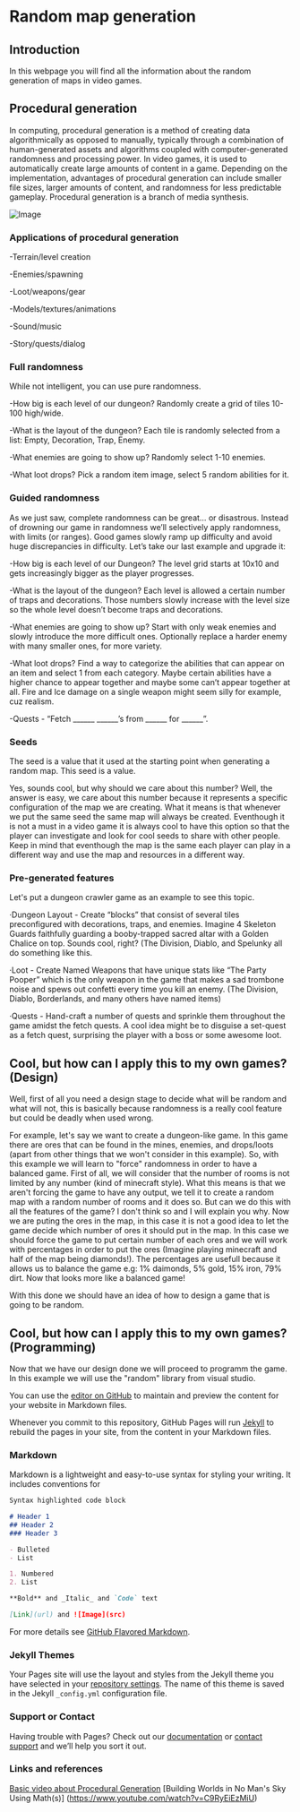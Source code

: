 # Random map generation

## Introduction

In this webpage you will find all the information about the random generation of maps in video games.

## Procedural generation

In computing, procedural generation is a method of creating data algorithmically as opposed to manually, typically through a combination of human-generated assets and algorithms coupled with computer-generated randomness and processing power. In video games, it is used to automatically create large amounts of content in a game. Depending on the implementation, advantages of procedural generation can include smaller file sizes, larger amounts of content, and randomness for less predictable gameplay. Procedural generation is a branch of media synthesis.

![Image](https://gamepedia.cursecdn.com/minecraft_gamepedia/thumb/d/d4/Jungle_River.png/1200px-Jungle_River.png)

### Applications of procedural generation

-Terrain/level creation

-Enemies/spawning

-Loot/weapons/gear

-Models/textures/animations

-Sound/music

-Story/quests/dialog

### Full randomness

While not intelligent, you can use pure randomness.

-How big is each level of our dungeon? Randomly create a grid of tiles 10-100 high/wide.

-What is the layout of the dungeon? Each tile is randomly selected from a list: Empty, Decoration, Trap, Enemy.

-What enemies are going to show up? Randomly select 1-10 enemies.

-What loot drops? Pick a random item image, select 5 random abilities for it.

### Guided randomness

As we just saw, complete randomness can be great… or disastrous. Instead of drowning our game in randomness we’ll selectively apply randomness, with limits (or ranges). Good games slowly ramp up difficulty and avoid huge discrepancies in difficulty. Let’s take our last example and upgrade it:

-How big is each level of our Dungeon? The level grid starts at 10x10 and gets increasingly bigger as the player progresses.

-What is the layout of the dungeon? Each level is allowed a certain number of traps and decorations. Those numbers slowly increase with  the level size so the whole level doesn’t become traps and decorations.

-What enemies are going to show up? Start with only weak enemies and slowly introduce the more difficult ones. Optionally replace a harder enemy with many smaller ones, for more variety.

-What loot drops? Find a way to categorize the abilities that can appear on an item and select 1 from each category. Maybe certain abilities have a higher chance to appear together and maybe some can’t appear together at all. Fire and Ice damage on a single weapon might seem silly for example, cuz realism.

-Quests - “Fetch ______ ______’s from ______ for ______”.

### Seeds

The seed is a value that it used at the starting point when generating a random map. This seed is a value.

Yes, sounds cool, but why should we care about this number? Well, the answer is easy, we care about this number because it represents a specific configuration of the map we are creating. What it means is that whenever we put the same seed the same map will always be created. Eventhough it is not a must in a video game it is always cool to have this option so that the player can investigate and look for cool seeds to share with other people. Keep in mind that eventhough the map is the same each player can play in a different way and use the map and resources in a different way.

### Pre-generated features

Let's put a dungeon crawler game as an example to see this topic.

·Dungeon Layout - Create “blocks” that consist of several tiles preconfigured with decorations, traps, and enemies. Imagine 4 Skeleton Guards faithfully guarding a booby-trapped sacred altar with a Golden Chalice on top. Sounds cool, right? (The Division, Diablo, and Spelunky all do something like this.

·Loot - Create Named Weapons that have unique stats like “The Party Pooper” which is the only weapon in the game that makes a sad trombone noise and spews out confetti every time you kill an enemy. (The Division, Diablo, Borderlands, and many others have named items)

·Quests - Hand-craft a number of quests and sprinkle them throughout the game amidst the fetch quests. A cool idea might be to disguise a set-quest as a fetch quest, surprising the player with a boss or some awesome loot.


## Cool, but how can I apply this to my own games? (Design)

Well, first of all you need a design stage to decide what will be random and what will not, this is basically because randomness is a really cool feature but could be deadly when used wrong.

For example, let's say we want to create a dungeon-like game. In this game there are ores that can be found in the mines, enemies, and drops/loots (apart from other things that we won't consider in this example).
So, with this example we will learn to "force" randomness in order to have a balanced game.
First of all, we will consider that the number of rooms is not limited by any number (kind of minecraft style). What this means is that we aren't forcing the game to have any output, we tell it to create a random map with a random number of rooms and it does so. But can we do this with all the features of the game? I don't think so and I will explain you why.
Now we are puting the ores in the map, in this case it is not a good idea to let the game decide which number of ores it should put in the map. In this case we should force the game to put certain number of each ores and we will work with percentages in order to put the ores (Imagine playing minecraft and half of the map being diamonds!). The percentages are usefull because it allows us to balance the game e.g: 1% daimonds, 5% gold, 15% iron, 79% dirt. Now that looks more like a balanced game!

With this done we should have an idea of how to design a game that is going to be random.

## Cool, but how can I apply this to my own games? (Programming)

Now that we have our design done we will proceed to programm the game. In this example we will use the "random" library from visual studio.





You can use the [editor on GitHub](https://github.com/LordUnicorn31/Random_map_generation/edit/master/README.md) to maintain and preview the content for your website in Markdown files.

Whenever you commit to this repository, GitHub Pages will run [Jekyll](https://jekyllrb.com/) to rebuild the pages in your site, from the content in your Markdown files.

### Markdown

Markdown is a lightweight and easy-to-use syntax for styling your writing. It includes conventions for

```markdown
Syntax highlighted code block

# Header 1
## Header 2
### Header 3

- Bulleted
- List

1. Numbered
2. List

**Bold** and _Italic_ and `Code` text

[Link](url) and ![Image](src)
```

For more details see [GitHub Flavored Markdown](https://guides.github.com/features/mastering-markdown/).

### Jekyll Themes

Your Pages site will use the layout and styles from the Jekyll theme you have selected in your [repository settings](https://github.com/LordUnicorn31/Random_map_generation/settings). The name of this theme is saved in the Jekyll `_config.yml` configuration file.

### Support or Contact

Having trouble with Pages? Check out our [documentation](https://help.github.com/categories/github-pages-basics/) or [contact support](https://github.com/contact) and we’ll help you sort it out.
### Links and references

[Basic video about Procedural Generation](https://www.youtube.com/watch?v=-POwgollFeY&t=175s​)
[Building Worlds in No Man's Sky Using Math(s)] (https://www.youtube.com/watch?v=C9RyEiEzMiU)


